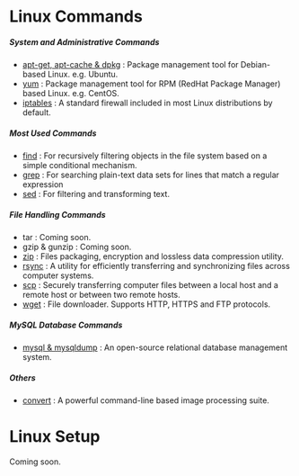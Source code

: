 Linux Commands
==============

##### System and Administrative Commands
* [apt-get, apt-cache & dpkg](Linux/Commands/apt-get.md) : Package management tool for Debian-based Linux. e.g. Ubuntu.
* [yum](Linux/Commands/yum.md) : Package management tool for RPM (RedHat Package Manager) based Linux. e.g. CentOS.
* [iptables](Linux/Commands/iptables.md) : A standard firewall included in most Linux distributions by default.

##### Most Used Commands
* [find](Linux/Commands/find.md) : For recursively filtering objects in the file system based on a simple conditional mechanism.
* [grep](Linux/Commands/grep.md) : For searching plain-text data sets for lines that match a regular expression
* [sed](Linux/Commands/sed.md) : For filtering and transforming text.

##### File Handling Commands
* tar : Coming soon.
* gzip & gunzip : Coming soon.
* [zip](Linux/Commands/zip.md) : Files packaging, encryption and lossless data compression utility.
* [rsync](Linux/Commands/rsync.md) : A utility for efficiently transferring and synchronizing files across computer systems.
* [scp](Linux/Commands/scp.md) : Securely transferring computer files between a local host and a remote host or between two remote hosts.
* [wget](Linux/Commands/wget.md) : File downloader. Supports HTTP, HTTPS and FTP protocols.

##### MySQL Database Commands
* [mysql & mysqldump](Linux/Commands/mysql.md) : An open-source relational database management system.

##### Others
* [convert](Linux/Commands/convert.md) : A powerful command-line based image processing suite.


Linux Setup
===========

Coming soon.

